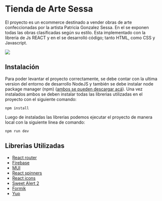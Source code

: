 # Tienda de Arte Sessa
El proyecto es un ecommerce destinado a vender obras de arte confeccionadas por la artista Patricia Gonzalez Sessa. En el se exponen todas las obras clasificadas según su estilo.
Esta implementado con la libreria de Js REACT y en el se desarrolló código; tanto HTML, como CSS y Javascript.

![](https://res.cloudinary.com/dkunurz6s/image/upload/v1689279239/WebArtista/Capturas%20sitio%20web/Inicio1_pllkyk.jpg)

## Instalación
Para poder levantar el proyecto correctamente, se debe contar con la ultima version del entorno de desarrollo NodeJS y también se debe instalar node package manager (npm) ([ambos se pueden descargar acá](nodejs.org/)).
Una vez instalados ambos se deben instalar todas las librerias utilizadas en el proyecto con el siguiente comando:
```
npm install
```
Luego de instaladas las librerias podemos ejecutar el proyecto de manera local con la siguiente linea de comando:
```
npm run dev
```

## Librerias Utilizadas
- [React router](https://reactrouter.com/en/main)
- [Firebase](http://firebase.google.com/)
- [MUI](https://mui.com/material-ui/getting-started/)
- [React spinners](https://www.npmjs.com/package/react-spinners)
- [React icons](https://react-icons.github.io/react-icons)
- [Sweet Alert 2](https://sweetalert2.github.io/)
- [Formik](https://formik.org/docs/overview)
- [Yup](https://www.npmjs.com/package/yup)